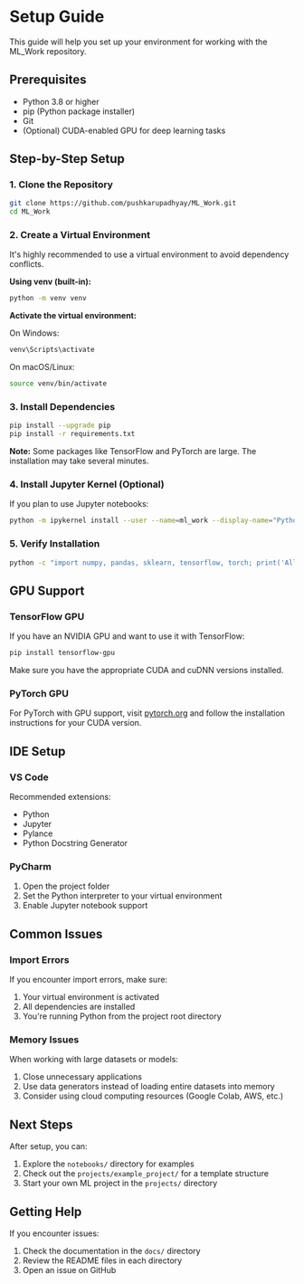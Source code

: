 # Setup Guide

This guide will help you set up your environment for working with the ML_Work repository.

## Prerequisites

- Python 3.8 or higher
- pip (Python package installer)
- Git
- (Optional) CUDA-enabled GPU for deep learning tasks

## Step-by-Step Setup

### 1. Clone the Repository

```bash
git clone https://github.com/pushkarupadhyay/ML_Work.git
cd ML_Work
```

### 2. Create a Virtual Environment

It's highly recommended to use a virtual environment to avoid dependency conflicts.

**Using venv (built-in):**
```bash
python -m venv venv
```

**Activate the virtual environment:**

On Windows:
```bash
venv\Scripts\activate
```

On macOS/Linux:
```bash
source venv/bin/activate
```

### 3. Install Dependencies

```bash
pip install --upgrade pip
pip install -r requirements.txt
```

**Note:** Some packages like TensorFlow and PyTorch are large. The installation may take several minutes.

### 4. Install Jupyter Kernel (Optional)

If you plan to use Jupyter notebooks:

```bash
python -m ipykernel install --user --name=ml_work --display-name="Python (ML_Work)"
```

### 5. Verify Installation

```bash
python -c "import numpy, pandas, sklearn, tensorflow, torch; print('All packages imported successfully!')"
```

## GPU Support

### TensorFlow GPU

If you have an NVIDIA GPU and want to use it with TensorFlow:

```bash
pip install tensorflow-gpu
```

Make sure you have the appropriate CUDA and cuDNN versions installed.

### PyTorch GPU

For PyTorch with GPU support, visit [pytorch.org](https://pytorch.org/) and follow the installation instructions for your CUDA version.

## IDE Setup

### VS Code

Recommended extensions:
- Python
- Jupyter
- Pylance
- Python Docstring Generator

### PyCharm

1. Open the project folder
2. Set the Python interpreter to your virtual environment
3. Enable Jupyter notebook support

## Common Issues

### Import Errors

If you encounter import errors, make sure:
1. Your virtual environment is activated
2. All dependencies are installed
3. You're running Python from the project root directory

### Memory Issues

When working with large datasets or models:
1. Close unnecessary applications
2. Use data generators instead of loading entire datasets into memory
3. Consider using cloud computing resources (Google Colab, AWS, etc.)

## Next Steps

After setup, you can:
1. Explore the `notebooks/` directory for examples
2. Check out the `projects/example_project/` for a template structure
3. Start your own ML project in the `projects/` directory

## Getting Help

If you encounter issues:
1. Check the documentation in the `docs/` directory
2. Review the README files in each directory
3. Open an issue on GitHub
